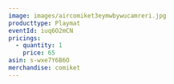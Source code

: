 ```yaml
---
image: images/aircomiket3eymwbywucamreri.jpg
producttype: Playmat
eventId: iuq6O2mCN
pricings:
  - quantity: 1
    price: 65
asin: s-wxe7Y6B6O
merchandise: comiket
---
```

